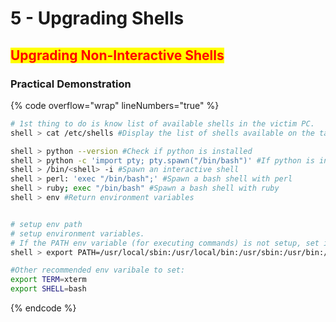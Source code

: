 # 5 - Upgrading Shells

## <mark style="color:red;">Upgrading Non-Interactive Shells</mark>

### **Practical Demonstration**

{% code overflow="wrap" lineNumbers="true" %}
```bash
# 1st thing to do is know list of available shells in the victim PC.
shell > cat /etc/shells #Display the list of shells available on the target system.

shell > python --version #Check if python is installed
shell > python -c 'import pty; pty.spawn("/bin/bash")' #If python is installed, spawn a bash shell
shell > /bin/<shell> -i #Spawn an interactive shell
shell > perl: 'exec "/bin/bash";' #Spawn a bash shell with perl
shell > ruby; exec "/bin/bash" #Spawn a bash shell with ruby
shell > env #Return environment variables


# setup env path
# setup environment variables.
# If the PATH env variable (for executing commands) is not setup, set it up yourself:
shell > export PATH=/usr/local/sbin:/usr/local/bin:/usr/sbin:/usr/bin:/sbin:/bin

#Other recommended env varibale to set:
export TERM=xterm
export SHELL=bash
```
{% endcode %}

